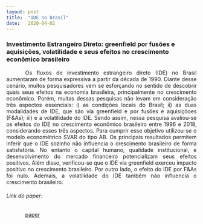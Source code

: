```yaml
---
layout: post
title:  "IDE no Brasil"
date:   2020-04-02
---
```

<head>
    <meta charset="UTF-8"/>
    <style>
        p{
            text-align: justify;
            text-indent: 50px;
        }
    </style>
</head>


### Investimento Estrangeiro Direto: greenfield por fusões e aquisições, volatilidade e seus efeitos no crescimento econômico brasileiro

Os fluxos de investimento estrangeiro direto (IDE) no Brasil aumentaram de forma
expressiva a partir da década de 1990. Diante desse cenário, muitos pesquisadores
vem se esforçando no sentido de descobrir quais seus efeitos na economia brasileira,
principalmente no crescimento econômico. Porém, muitas dessas pesquisas não levam em 
consideração três aspectos essenciais: i) as condições locais do Brasil; ii) as
duas modalidades de IDE, que são via greenfield e por fusões e aquisiçõoes (F&As);
iii) e a volatilidade do IDE. Sendo assim, nessa pesquisa avaliou-se os efeitos do
IDE no crescimento econômico brasileiro entre 1996 e 2018, considerando esses três
aspectos. Para cumprir esse objetivo utilizou-se o modelo econométrico SVAR do
tipo AB. Os principais resultados permitem inferir que o IDE sozinho não influencia 
o crescimento brasileiro de forma satisfatória. No entanto o capital humano,
qualidade institucional, e desenvolvimento do mercado financeiro potencializam seus
efeitos positivos. Além disso, verificou-se que o IDE via greenfield exerceu impacto
positivo no crescimento brasileiro. Por outro lado, o efeito do IDE por F&As foi
nulo. Ademais, a volatilidade do IDE também não influencia o crescimento brasileiro.




###### Link do paper:
[paper](https://mj-ribeiro.github.io/eco3.pdf)

